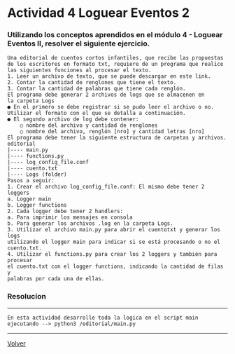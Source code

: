 # Actividad 4 Loguear Eventos 2

### Utilizando los conceptos aprendidos en el módulo 4 - Loguear Eventos II, resolver el siguiente ejercicio.

    Una editorial de cuentos cortos infantiles, que recibe las propuestas
    de los escritores en formato txt, requiere de un programa que realice
    las siguientes funciones al procesar el texto.
    1. Leer un archivo de texto, que se puede descargar en este link.
    2. Contar la cantidad de renglones que tiene el texto.
    3. Contar la cantidad de palabras que tiene cada renglón.
    El programa debe generar 2 archivos de logs que se almacenen en
    la carpeta Logs
    ● En el primero se debe registrar si se pudo leer el archivo o no.
    Utilizar el formato con el que se detalla a continuación.
    ● El segundo archivo de log debe contener:
        ○ nombre del archivo y cantidad de renglones
        ○ nombre del archivo, renglón [nro] y cantidad letras [nro]
    El programa debe tener la siguiente estructura de carpetas y archivos.
    editorial
    |---- main.py
    |---- functions.py
    |---- log_config_file.conf
    |---- cuento.txt
    |---- Logs (folder)
    Pasos a seguir:
    1. Crear el archivo log_config_file.conf: El mismo debe tener 2 loggers
    a. Logger main
    b. Logger functions
    2. Cada logger debe tener 2 handlers:
    a. Para imprimir los mensajes en consola
    b. Para generar los archivos .log en la carpeta Logs.
    3. Utilizar el archivo main.py para abrir el cuentotxt y generar los logs
    utilizando el logger main para indicar si se está procesando o no el
    cuento.txt.
    4. Utilizar el functions.py para crear los 2 loggers y también para procesar
    el cuento.txt con el logger functions, indicando la cantidad de filas y
    palabras por cada una de ellas.

### Resolucíon
****
`En esta actividad desarrolle toda la logica en el script main ejecutando --> python3 /editorial/main.py`
****

[Volver](../README.md)